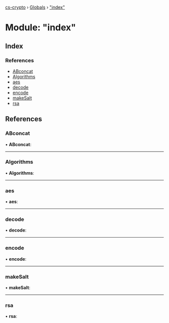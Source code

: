 [cs-crypto](../README.md) › [Globals](../globals.md) › ["index"](_index_.md)

# Module: "index"

## Index

### References

* [ABconcat](_index_.md#abconcat)
* [Algorithms](_index_.md#algorithms)
* [aes](_index_.md#aes)
* [decode](_index_.md#decode)
* [encode](_index_.md#encode)
* [makeSalt](_index_.md#makesalt)
* [rsa](_index_.md#rsa)

## References

###  ABconcat

• **ABconcat**:

___

###  Algorithms

• **Algorithms**:

___

###  aes

• **aes**:

___

###  decode

• **decode**:

___

###  encode

• **encode**:

___

###  makeSalt

• **makeSalt**:

___

###  rsa

• **rsa**:
